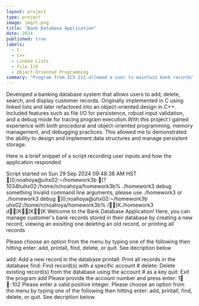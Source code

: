 ```yaml
---
layout: project
type: project
image: img/C.png
title: "Bank Database Application"
date: 2024
published: true
labels:
  - C
  - C++
  - Linked Lists
  - File I/O
  - Object-Oriented Programming
summary: "Program from ICS 212 allowed a user to maintain bank records"
---
```


Developed a banking database system that allows users to add, delete, search, and display customer records. Originally implemented in C using linked lists and later refactored into an object-oriented design in C++. Included features such as file I/O for persistence, robust input validation, and a debug mode for tracing program execution.With this project I gained experience with both procedural and object-oriented programming, memory management, and debugging practices. This allowed me to demonstrated the ability to design and implement data structures and manage persistent storage.

Here is a brief snippet of a script recording user inputs and how the application responded

Script started on Sun 29 Sep 2024 09:48:38 AM HST
]0;noahoya@uhx02:~/homework3b [?1034huhx02:/home/n/noahoya/homework3b% ./homework3 debug something
Invalid command line arguments, please use ./homework3 or ./homework3 debug
]0;noahoya@uhx02:~/homework3b uhx02:/home/n/noahoya/homework3b% /[K./homework3 d[K[K\[K
Welcome to the Bank Database Application! Here, you can manage customer's bank 
records stored in their database by creating a new record, viewing an exisiting one
deleting an old record, or printing all records

Please choose an option from the menu by typing one of the following then hitting enter:
add, printall, find, delete, or quit. See decription below

add: Add a new record in the database
printall: Print all records in the database
find: Find record(s) with a specific account #
delete: Delete existing record(s) from the database using the account # as a key
quit: Exit the program
add
Please provide the account number and press enter: 1 -102
Please enter a valid positive integer.
Please choose an option from the menu by typing one of the following then hitting enter:
add, printall, find, delete, or quit. See decription below


